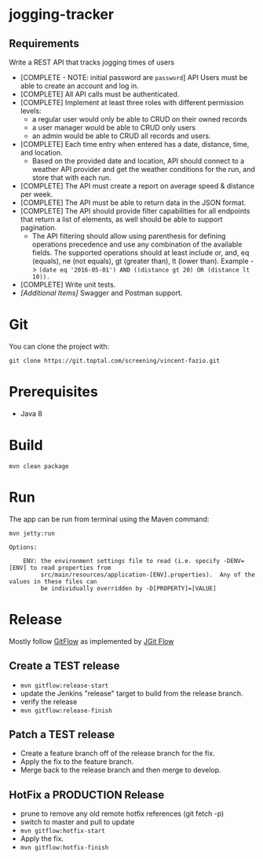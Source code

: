# jogging-tracker

## Requirements ##

Write a REST API that tracks jogging times of users

- [COMPLETE - NOTE: initial password are `password`] API Users must be able to create an account and log in.
- [COMPLETE] All API calls must be authenticated.
- [COMPLETE] Implement at least three roles with different permission levels:
  - a regular user would only be able to CRUD on their owned records
  - a user manager would be able to CRUD only users
  - an admin would be able to CRUD all records and users.
- [COMPLETE] Each time entry when entered has a date, distance, time, and location.
	- Based on the provided date and location, API should connect to a weather API provider and get the weather conditions for the run, and store that with each run.
- [COMPLETE] The API must create a report on average speed & distance per week.
- [COMPLETE] The API must be able to return data in the JSON format.
- [COMPLETE] The API should provide filter capabilities for all endpoints that return a list of elements, as well should be able to support pagination.
	- The API filtering should allow using parenthesis for defining operations precedence and use any combination of the available fields. The supported operations should at least include or, and, eq (equals), ne (not equals), gt (greater than), lt (lower than).
		Example -> `(date eq '2016-05-01') AND ((distance gt 20) OR (distance lt 10)).`
- [COMPLETE] Write unit tests.
- _[Additional Items]_ Swagger and Postman support.

# Git

You can clone the project with:

	git clone https://git.toptal.com/screening/vincent-fazio.git


# Prerequisites

* Java 8

		
# Build

	mvn clean package


# Run

The app can be run from terminal using the Maven command:

	mvn jetty:run

	Options:

		ENV: the environment settings file to read (i.e. specify -DENV=[ENV] to read properties from
			 src/main/resources/application-[ENV].properties).  Any of the values in these files can
			 be individually overridden by -D[PROPERTY]=[VALUE]

# Release

Mostly follow [GitFlow](https://www.atlassian.com/git/tutorials/comparing-workflows/gitflow-workflow "GitFlow") as implemented by [JGit Flow](https://bitbucket.org/atlassian/jgit-flow/wiki/goals.wiki)

## Create a TEST release

- `mvn gitflow:release-start`
- update the Jenkins "release" target to build from the release branch.
- verify the release
- `mvn gitflow:release-finish`

## Patch a TEST release

- Create a feature branch off of the release branch for the fix.
- Apply the fix to the feature branch.
- Merge back to the release branch and then merge to develop.

## HotFix a PRODUCTION Release

- prune to remove any old remote hotfix references (git fetch -p)
- switch to master and pull to update
- `mvn gitflow:hotfix-start`
- Apply the fix.
- `mvn gitflow:hotfix-finish`
	